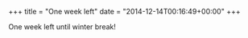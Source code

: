 +++
title = "One week left"
date = "2014-12-14T00:16:49+00:00"
+++

One week left until winter break!
			